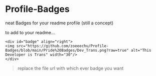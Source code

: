 # Profile-Badges
neat Badges for your readme profile (still a concept)

to add to your readme...

```
<div id="badge" align="right">
<img src="https://github.com/zoeeechu/Profile-Badges/blob/main/Pride%20Badges/Dev_Trans.png?raw=true" alt="This Developer is Trans" width="30"/>
</div>
```

> replace the file url with which ever badge you want
